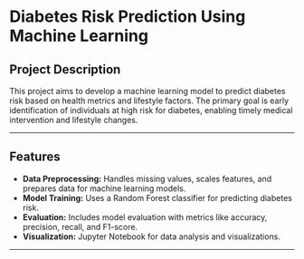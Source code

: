 # Diabetes Risk Prediction Using Machine Learning

## Project Description

This project aims to develop a machine learning model to predict diabetes risk based on health metrics and lifestyle factors. The primary goal is early identification of individuals at high risk for diabetes, enabling timely medical intervention and lifestyle changes.

---

## Features

- **Data Preprocessing:** Handles missing values, scales features, and prepares data for machine learning models.
- **Model Training:** Uses a Random Forest classifier for predicting diabetes risk.
- **Evaluation:** Includes model evaluation with metrics like accuracy, precision, recall, and F1-score.
- **Visualization:** Jupyter Notebook for data analysis and visualizations.

---



